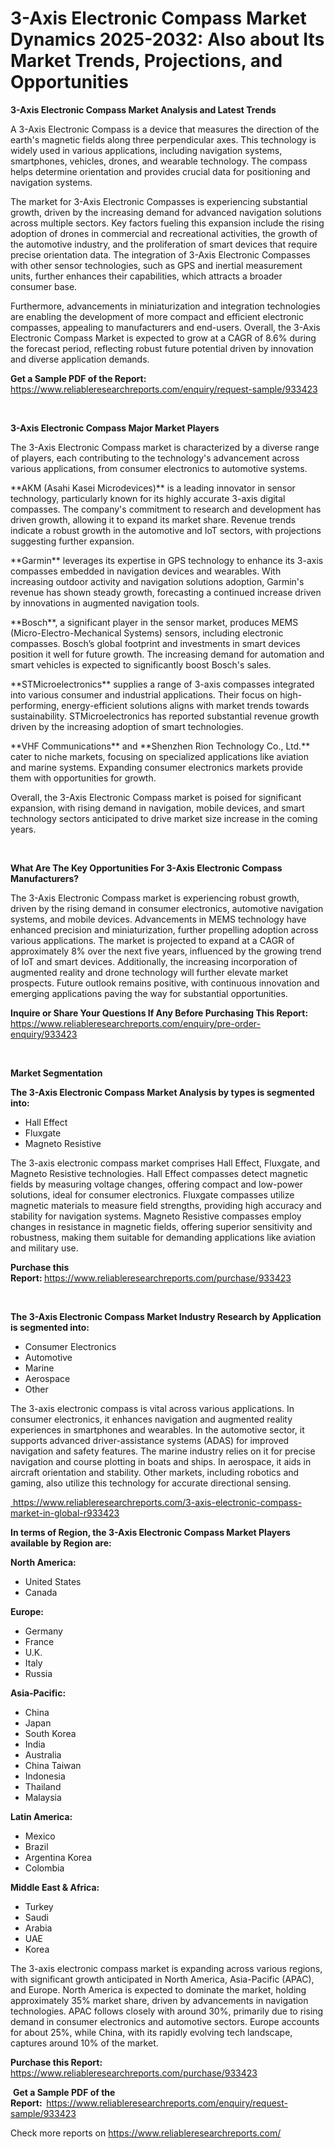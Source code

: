 <p><h1>3-Axis Electronic Compass Market Dynamics 2025-2032: Also about Its Market Trends, Projections, and Opportunities</h1></p><p><strong>3-Axis Electronic Compass Market Analysis and Latest Trends</strong></p>
<p><p>A 3-Axis Electronic Compass is a device that measures the direction of the earth's magnetic fields along three perpendicular axes. This technology is widely used in various applications, including navigation systems, smartphones, vehicles, drones, and wearable technology. The compass helps determine orientation and provides crucial data for positioning and navigation systems.</p><p>The market for 3-Axis Electronic Compasses is experiencing substantial growth, driven by the increasing demand for advanced navigation solutions across multiple sectors. Key factors fueling this expansion include the rising adoption of drones in commercial and recreational activities, the growth of the automotive industry, and the proliferation of smart devices that require precise orientation data. The integration of 3-Axis Electronic Compasses with other sensor technologies, such as GPS and inertial measurement units, further enhances their capabilities, which attracts a broader consumer base.</p><p>Furthermore, advancements in miniaturization and integration technologies are enabling the development of more compact and efficient electronic compasses, appealing to manufacturers and end-users. Overall, the 3-Axis Electronic Compass Market is expected to grow at a CAGR of 8.6% during the forecast period, reflecting robust future potential driven by innovation and diverse application demands.</p></p>
<p><strong>Get a Sample PDF of the Report:&nbsp;</strong> <a href="https://www.reliableresearchreports.com/enquiry/request-sample/933423?utm_campaign=3292&utm_medium=2&utm_source=Github&utm_content=ia&utm_term=21032025&utm_id=3-axis-electronic-compass">https://www.reliableresearchreports.com/enquiry/request-sample/933423</a></p>
<p>&nbsp;</p>
<p><strong>3-Axis Electronic Compass Major Market Players</strong></p>
<p><p>The 3-Axis Electronic Compass market is characterized by a diverse range of players, each contributing to the technology's advancement across various applications, from consumer electronics to automotive systems.</p><p>**AKM (Asahi Kasei Microdevices)** is a leading innovator in sensor technology, particularly known for its highly accurate 3-axis digital compasses. The company's commitment to research and development has driven growth, allowing it to expand its market share. Revenue trends indicate a robust growth in the automotive and IoT sectors, with projections suggesting further expansion.</p><p>**Garmin** leverages its expertise in GPS technology to enhance its 3-axis compasses embedded in navigation devices and wearables. With increasing outdoor activity and navigation solutions adoption, Garmin's revenue has shown steady growth, forecasting a continued increase driven by innovations in augmented navigation tools.</p><p>**Bosch**, a significant player in the sensor market, produces MEMS (Micro-Electro-Mechanical Systems) sensors, including electronic compasses. Bosch’s global footprint and investments in smart devices position it well for future growth. The increasing demand for automation and smart vehicles is expected to significantly boost Bosch's sales.</p><p>**STMicroelectronics** supplies a range of 3-axis compasses integrated into various consumer and industrial applications. Their focus on high-performing, energy-efficient solutions aligns with market trends towards sustainability. STMicroelectronics has reported substantial revenue growth driven by the increasing adoption of smart technologies.</p><p>**VHF Communications** and **Shenzhen Rion Technology Co., Ltd.** cater to niche markets, focusing on specialized applications like aviation and marine systems. Expanding consumer electronics markets provide them with opportunities for growth.</p><p>Overall, the 3-Axis Electronic Compass market is poised for significant expansion, with rising demand in navigation, mobile devices, and smart technology sectors anticipated to drive market size increase in the coming years.</p></p>
<p>&nbsp;</p>
<p><strong>What Are The Key Opportunities For 3-Axis Electronic Compass Manufacturers?</strong></p>
<p><p>The 3-Axis Electronic Compass market is experiencing robust growth, driven by the rising demand in consumer electronics, automotive navigation systems, and mobile devices. Advancements in MEMS technology have enhanced precision and miniaturization, further propelling adoption across various applications. The market is projected to expand at a CAGR of approximately 8% over the next five years, influenced by the growing trend of IoT and smart devices. Additionally, the increasing incorporation of augmented reality and drone technology will further elevate market prospects. Future outlook remains positive, with continuous innovation and emerging applications paving the way for substantial opportunities.</p></p>
<p><strong>Inquire or Share Your Questions If Any Before Purchasing This Report:</strong> <a href="https://www.reliableresearchreports.com/enquiry/pre-order-enquiry/933423?utm_campaign=3292&utm_medium=2&utm_source=Github&utm_content=ia&utm_term=21032025&utm_id=3-axis-electronic-compass">https://www.reliableresearchreports.com/enquiry/pre-order-enquiry/933423</a></p>
<p>&nbsp;</p>
<p><strong>Market Segmentation</strong></p>
<p><strong>The 3-Axis Electronic Compass Market Analysis by types is segmented into:</strong></p>
<p><ul><li>Hall Effect</li><li>Fluxgate</li><li>Magneto Resistive</li></ul></p>
<p><p>The 3-axis electronic compass market comprises Hall Effect, Fluxgate, and Magneto Resistive technologies. Hall Effect compasses detect magnetic fields by measuring voltage changes, offering compact and low-power solutions, ideal for consumer electronics. Fluxgate compasses utilize magnetic materials to measure field strengths, providing high accuracy and stability for navigation systems. Magneto Resistive compasses employ changes in resistance in magnetic fields, offering superior sensitivity and robustness, making them suitable for demanding applications like aviation and military use.</p></p>
<p><strong>Purchase this Report:&nbsp;</strong><a href="https://www.reliableresearchreports.com/purchase/933423?utm_campaign=3292&utm_medium=2&utm_source=Github&utm_content=ia&utm_term=21032025&utm_id=3-axis-electronic-compass">https://www.reliableresearchreports.com/purchase/933423</a></p>
<p>&nbsp;</p>
<p><strong>The 3-Axis Electronic Compass Market Industry Research by Application is segmented into:</strong></p>
<p><ul><li>Consumer Electronics</li><li>Automotive</li><li>Marine</li><li>Aerospace</li><li>Other</li></ul></p>
<p><p>The 3-axis electronic compass is vital across various applications. In consumer electronics, it enhances navigation and augmented reality experiences in smartphones and wearables. In the automotive sector, it supports advanced driver-assistance systems (ADAS) for improved navigation and safety features. The marine industry relies on it for precise navigation and course plotting in boats and ships. In aerospace, it aids in aircraft orientation and stability. Other markets, including robotics and gaming, also utilize this technology for accurate directional sensing.</p></p>
<p><a href="https://www.reliableresearchreports.com/3-axis-electronic-compass-market-in-global-r933423?utm_campaign=3292&utm_medium=2&utm_source=Github&utm_content=ia&utm_term=21032025&utm_id=3-axis-electronic-compass">&nbsp;https://www.reliableresearchreports.com/3-axis-electronic-compass-market-in-global-r933423</a></p>
<p><strong>In terms of Region, the 3-Axis Electronic Compass Market Players available by Region are:</strong></p>
<p>
    <p> <strong> North America: </strong>
        <ul>
            <li>United States</li>
            <li>Canada</li>
        </ul>
        </p> 
    <p> <strong> Europe: </strong>
        <ul>
            <li>Germany</li>
            <li>France</li>
            <li>U.K.</li>
            <li>Italy</li>
            <li>Russia</li>
        </ul>
        </p> 
    <p> <strong> Asia-Pacific: </strong>
        <ul>
            <li>China</li>
            <li>Japan</li>
            <li>South Korea</li>
            <li>India</li>
            <li>Australia</li>
            <li>China Taiwan</li>
            <li>Indonesia</li>
            <li>Thailand</li>
            <li>Malaysia</li>
        </ul>
        </p> 
    <p> <strong> Latin America: </strong>
        <ul>
            <li>Mexico</li>
            <li>Brazil</li>
            <li>Argentina Korea</li>
            <li>Colombia</li>
        </ul>
        </p> 
    <p> <strong> Middle East & Africa: </strong>
        <ul>
            <li>Turkey</li>
            <li>Saudi</li>
            <li>Arabia</li>
            <li>UAE</li>
            <li>Korea</li>
        </ul>
    </p>
    </p>
<p><p>The 3-axis electronic compass market is expanding across various regions, with significant growth anticipated in North America, Asia-Pacific (APAC), and Europe. North America is expected to dominate the market, holding approximately 35% market share, driven by advancements in navigation technologies. APAC follows closely with around 30%, primarily due to rising demand in consumer electronics and automotive sectors. Europe accounts for about 25%, while China, with its rapidly evolving tech landscape, captures around 10% of the market.</p></p>
<p><strong>Purchase this Report: </strong><a href="https://www.reliableresearchreports.com/purchase/933423?utm_campaign=3292&utm_medium=2&utm_source=Github&utm_content=ia&utm_term=21032025&utm_id=3-axis-electronic-compass">https://www.reliableresearchreports.com/purchase/933423</a></p>
<p>&nbsp;<strong>Get a Sample PDF of the Report:&nbsp;&nbsp;</strong><a href="https://www.reliableresearchreports.com/enquiry/request-sample/933423?utm_campaign=3292&utm_medium=2&utm_source=Github&utm_content=ia&utm_term=21032025&utm_id=3-axis-electronic-compass">https://www.reliableresearchreports.com/enquiry/request-sample/933423</a></p>
<p><strong></strong></p>
<p>Check more reports on <a href="https://www.reliableresearchreports.com/?utm_campaign=3292&utm_medium=2&utm_source=Github&utm_content=ia&utm_term=21032025&utm_id=3-axis-electronic-compass">https://www.reliableresearchreports.com/</a></p>